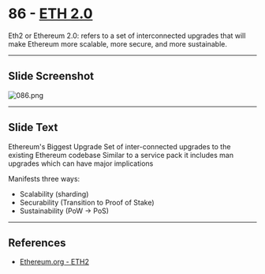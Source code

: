 # 86 - [ETH 2.0](ETH%202.0.md)

Eth2 or Ethereum 2.0: refers to a set of interconnected upgrades that will make Ethereum more scalable, more secure, and more sustainable.

___
## Slide Screenshot
![086.png](../images/ethereum101/086.png)
___
## Slide Text
Ethereum's Biggest Upgrade
Set of inter-connected upgrades to the existing Ethereum codebase
Similar to a service pack it includes man upgrades which can have major implications

Manifests three ways:
- Scalability (sharding)
- Securability (Transition to Proof of Stake)
- Sustainability (PoW -> PoS) 

___
## References
- [Ethereum.org - ETH2](https://ethereum.org/en/eth2/)